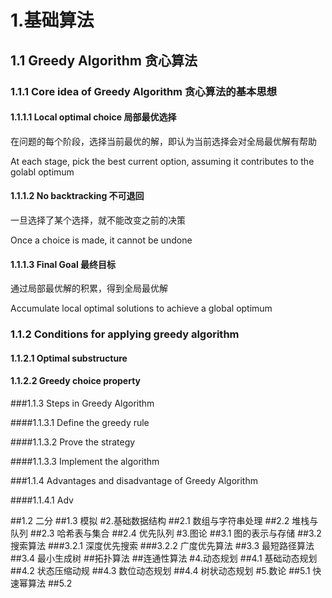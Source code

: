 
# 1.基础算法

## 1.1 Greedy Algorithm 贪心算法

### 1.1.1 Core idea of Greedy Algorithm 贪心算法的基本思想

#### 1.1.1.1 Local optimal choice 局部最优选择

在问题的每个阶段，选择当前最优的解，即认为当前选择会对全局最优解有帮助

At each stage, pick the best current option, assuming it contributes to the golabl optimum

#### 1.1.1.2 No backtracking 不可退回

一旦选择了某个选择，就不能改变之前的决策

Once a choice is made, it cannot be undone

#### 1.1.1.3 Final Goal 最终目标

通过局部最优解的积累，得到全局最优解

Accumulate local optimal solutions to achieve a global optimum

### 1.1.2 Conditions for applying greedy algorithm

#### 1.1.2.1 Optimal substructure

#### 1.1.2.2 Greedy choice property

###1.1.3 Steps in Greedy Algorithm

####1.1.3.1 Define the greedy rule

####1.1.3.2 Prove the strategy

####1.1.3.3 Implement the algorithm

###1.1.4 Advantages and disadvantage of Greedy Algorithm

####1.1.4.1 Adv

##1.2 二分
##1.3 模拟
#2.基础数据结构
##2.1 数组与字符串处理
##2.2 堆栈与队列
##2.3 哈希表与集合
##2.4 优先队列
#3.图论
##3.1 图的表示与存储
##3.2 搜索算法
###3.2.1 深度优先搜索
###3.2.2 广度优先算法
##3.3 最短路径算法
##3.4 最小生成树
##拓扑算法
##连通性算法
#4.动态规划
##4.1 基础动态规划
##4.2 状态压缩动规
##4.3 数位动态规划
##4.4 树状动态规划
#5.数论
##5.1 快速幂算法
##5.2 
